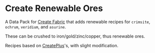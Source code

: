 # Create Renewable Ores

A Data Pack for [Create Fabric] that adds renewable recipes for `crimsite`, `ochrum`, `veridium`, and `asurine`.

These can be crushed to iron/gold/zinc/copper, thus renewable ores.

Recipes based on [CreatePlus]'s, with slight modification.


[create fabric]: https://modrinth.com/mod/create-fabric
[createplus]: https://github.com/JieningYu/CreatePlus-mod/